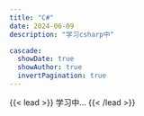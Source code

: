 ```yaml
---
title: "C#"
date: 2024-06-09
description: "学习csharp中"

cascade:
  showDate: true
  showAuthor: true
  invertPagination: true
---
```


{{< lead >}}
学习中...
{{< /lead >}}
